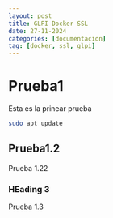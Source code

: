 ```yaml
---
layout: post
title: GLPI Docker SSL
date: 27-11-2024
categories: [documentacion]
tag: [docker, ssl, glpi]
---
```


# Prueba1
Esta es la prinear prueba

```bash
sudo apt update
```

## Prueba1.2
Prueba 1.22

### HEading 3
Prueba 1.3
